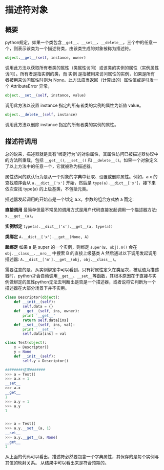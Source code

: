 # 描述符对象
## 概要
python规定，如果一个类包含`__get__`、`__set__`、`__delete__`，三个中的任意一个，则表示该类为一个描述符类，由该类生成的对象被称为描述符。

```py
object.__get__(self, instance, owner)
```
调用此方法以获取所有者类的属性（类属性访问）或该类的实例的属性（实例属性访问）。所有者是指实例的类，而 实例 是指被用来访问属性的实例，如果是所有者被用来访问属性时则为 None。此方法应当返回（计算出的）属性值或是引发一个 AttributeError 异常。

```py
object.__set__(self, instance, value)
```
调用此方法以设置 instance 指定的所有者类的实例的属性为新值 value。

```py
object.__delete__(self, instance)
```
调用此方法以删除 instance 指定的所有者类的实例的属性。

## 描述符调用

总的说来，描述器就是具有“绑定行为”的对象属性，其属性访问已被描述器协议中的方法所重载，包括 `__get__()`, `__set__()` 和 `__delete__()`。如果一个对象定义了以上方法中的任意一个，它就被称为描述器。

属性访问的默认行为是从一个对象的字典中获取、设置或删除属性。例如，a.x 的查找顺序会从 `a.__dict__['x']` 开始，然后是 `type(a).__dict__['x']`，接下来依次查找 type(a) 的上级基类，不包括元类。

描述器发起调用的开始点是一个绑定 a.x。参数的组合方式依 a 而定:

**直接调用**
最简单但最不常见的调用方式是用户代码直接发起调用一个描述器方法: `x.__get__(a)`。

**实例绑定**
`type(a).__dict__['x'].__get__(a, type(a))`

**类绑定**
`A.__dict__['x'].__get__(None, A)`

**超绑定**
如果 a 是 super 的一个实例，则绑定 `super(B, obj).m()` 会在 `obj.__class__.__mro__` 中搜索 B 的直接上级基类 A 然后通过以下调用发起调用描述器: `A.__dict__['m'].__get__(obj, obj.__class__)`。

需要注意的是，从实例绑定中可以看到，只有将属性定义在类层次，被赋值为描述器时，python才会自动调用`__get__`、`__set__`等函数，其根本原因在于直接与实例做绑定的属性python无法去判断出是否是一个描述器，或者说将它判断为一个描述器在大部分场景下并不实用。
```py
class Descriptor(object):
    def __init__(self):
        self.data = {}
    def __get__(self, ins, owner):
        print '__get__'
        return self.data[ins]
    def __set__(self, ins, val):
        print '__set__'
        self.data[ins] = val

class Test(object):
    x = Descriptor()
    y = None
    def __init__(self):
        self.y = Descriptor()

########结果#######
>>> a = Test()
>>> a.x = 1
__set__
>>> a.x
__get__
1
>>> a.y = 1
>>> a.y
1


>>> a = Test()
>>> a.y.__set__(a, 1)
__set__
>>> a.y.__get__(a, None)
__get__
1
```
从上面的代码可以看出，描述符必然要包含一个字典属性，其保存的是每个实例与其值的映射关系。
从结果中可以看出来是符合预期的。